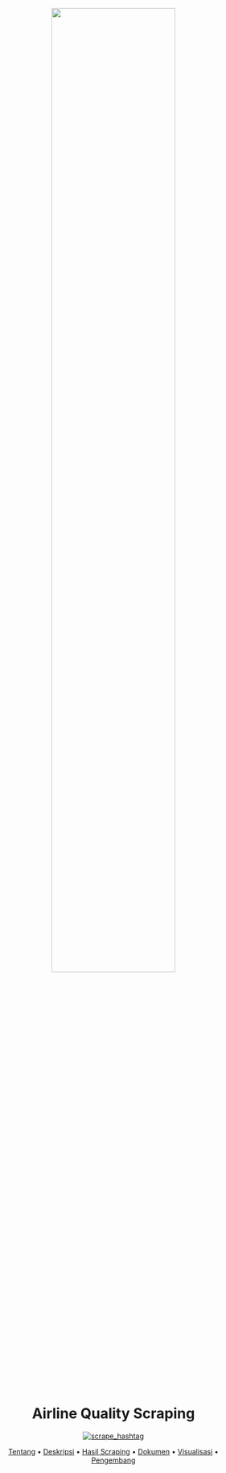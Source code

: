 <p align="center" width="80%">
    <img width="70%" src="https://cdns.klimg.com/merdeka.com/i/w/news/2015/12/31/644528/540x270/lima-pesawat-ini-mendarat-darurat-karena-sebab-paling-konyol-sejagat.jpg">
</p>

<div align="center">
    
# **Airline Quality Scraping**
[![scrape_hashtag](https://github.com/rizkyardhani/airlinequality_scraping/actions/workflows/main.yml/badge.svg)](https://github.com/rizkyardhani/airlinequality_scraping/actions/workflows/main.yml)

[Tentang](#airplane-tentang)
•
[Deskripsi](#writing_hand-deskripsi)
•
[Hasil Scraping](#paperclips-hasil-scraping)
•
[Dokumen](#books-dokumen)
•
[Visualisasi](#bar_chart-visualisasi)
•
[Pengembang](#panda_face-pengembang)

</div>
